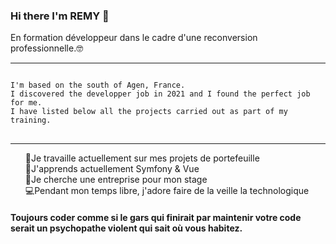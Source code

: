 
### Hi there I'm REMY 👋

En formation développeur dans le cadre d'une reconversion professionnelle.🤓
<hr>
<div snippet-clipboard-content position-relative overflow-auto>
<pre>
<code>
I'm based on the south of Agen, France.
I discovered the developper job in 2021 and I found the perfect job for me. 
I have listed below all the projects carried out as part of my training.
</code>
</pre>
</div>
<hr>



<ul dir="auto" style="list-style-type:none">
<li style="list-style-type:none">🔭Je travaille actuellement sur mes projets de portefeuille</li>
<li style="list-style-type:none">🌱J'apprends actuellement Symfony & Vue</li>
<li style="list-style-type:none">🤝Je cherche une entreprise pour mon stage</li>
<li style="list-style-type:none">💻Pendant mon temps libre, j'adore faire de la veille la technologique</li>
</ul>
<h4> Toujours coder comme si le gars qui finirait par maintenir votre code serait un psychopathe violent qui sait où vous habitez.<h4>





